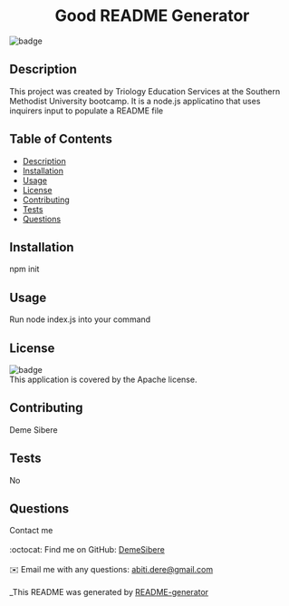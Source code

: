 
<h1 align="center">Good README Generator </h1>
  
![badge](https://img.shields.io/badge/license-Apache-brightgreen)<br />
## Description
 This project was created by Triology Education Services at the Southern Methodist University bootcamp. It is a node.js applicatino that uses inquirers input to populate a README file
## Table of Contents
- [Description](#description)
- [Installation](#installation)
- [Usage](#usage)
- [License](#license)
- [Contributing](#contributing)
- [Tests](#tests)
- [Questions](#questions)
## Installation
 npm init
## Usage
 Run node index.js into your command
## License
![badge](https://img.shields.io/badge/license-Apache-brightgreen)
<br />
This application is covered by the Apache license. 
## Contributing
 Deme Sibere
## Tests
 No
## Questions
 Contact me<br />
<br />
:octocat: Find me on GitHub: [DemeSibere](https://github.com/DemeSibere)<br />
<br />
✉️ Email me with any questions: abiti.dere@gmail.com<br /><br />
_This README was generated by [README-generator](https://github.com/DemeSibere/myReadMe-Generator-) 
    